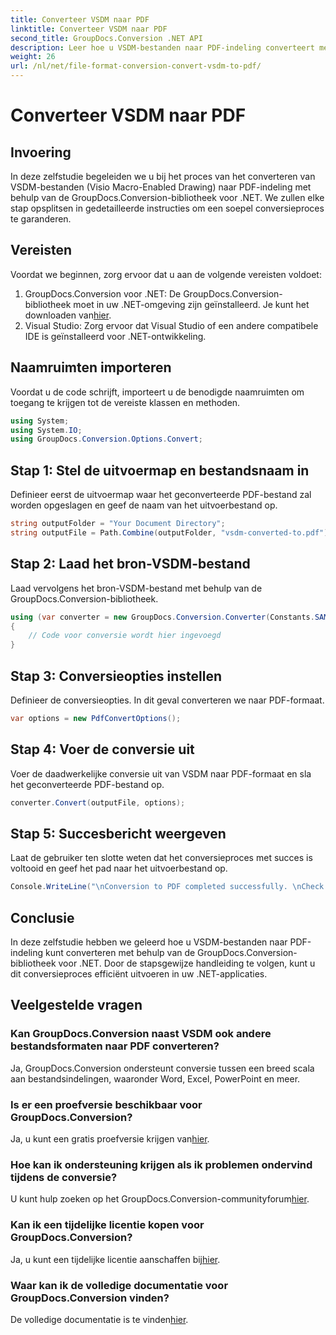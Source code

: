 ```yaml
---
title: Converteer VSDM naar PDF
linktitle: Converteer VSDM naar PDF
second_title: GroupDocs.Conversion .NET API
description: Leer hoe u VSDM-bestanden naar PDF-indeling converteert met GroupDocs.Conversion voor .NET. Volg onze stapsgewijze handleiding voor een naadloze conversie.
weight: 26
url: /nl/net/file-format-conversion-convert-vsdm-to-pdf/
---
```


# Converteer VSDM naar PDF

## Invoering
In deze zelfstudie begeleiden we u bij het proces van het converteren van VSDM-bestanden (Visio Macro-Enabled Drawing) naar PDF-indeling met behulp van de GroupDocs.Conversion-bibliotheek voor .NET. We zullen elke stap opsplitsen in gedetailleerde instructies om een soepel conversieproces te garanderen.
## Vereisten
Voordat we beginnen, zorg ervoor dat u aan de volgende vereisten voldoet:
1.  GroupDocs.Conversion voor .NET: De GroupDocs.Conversion-bibliotheek moet in uw .NET-omgeving zijn geïnstalleerd. Je kunt het downloaden van[hier](https://releases.groupdocs.com/conversion/net/).
2. Visual Studio: Zorg ervoor dat Visual Studio of een andere compatibele IDE is geïnstalleerd voor .NET-ontwikkeling.

## Naamruimten importeren
Voordat u de code schrijft, importeert u de benodigde naamruimten om toegang te krijgen tot de vereiste klassen en methoden.
```csharp
using System;
using System.IO;
using GroupDocs.Conversion.Options.Convert;
```
## Stap 1: Stel de uitvoermap en bestandsnaam in
Definieer eerst de uitvoermap waar het geconverteerde PDF-bestand zal worden opgeslagen en geef de naam van het uitvoerbestand op.
```csharp
string outputFolder = "Your Document Directory";
string outputFile = Path.Combine(outputFolder, "vsdm-converted-to.pdf");
```
## Stap 2: Laad het bron-VSDM-bestand
Laad vervolgens het bron-VSDM-bestand met behulp van de GroupDocs.Conversion-bibliotheek.
```csharp
using (var converter = new GroupDocs.Conversion.Converter(Constants.SAMPLE_VSDM))
{
    // Code voor conversie wordt hier ingevoegd
}
```
## Stap 3: Conversieopties instellen
Definieer de conversieopties. In dit geval converteren we naar PDF-formaat.
```csharp
var options = new PdfConvertOptions();
```
## Stap 4: Voer de conversie uit
Voer de daadwerkelijke conversie uit van VSDM naar PDF-formaat en sla het geconverteerde PDF-bestand op.
```csharp
converter.Convert(outputFile, options);
```
## Stap 5: Succesbericht weergeven
Laat de gebruiker ten slotte weten dat het conversieproces met succes is voltooid en geef het pad naar het uitvoerbestand op.
```csharp
Console.WriteLine("\nConversion to PDF completed successfully. \nCheck output in {0}", outputFolder);
```

## Conclusie
In deze zelfstudie hebben we geleerd hoe u VSDM-bestanden naar PDF-indeling kunt converteren met behulp van de GroupDocs.Conversion-bibliotheek voor .NET. Door de stapsgewijze handleiding te volgen, kunt u dit conversieproces efficiënt uitvoeren in uw .NET-applicaties.
## Veelgestelde vragen
### Kan GroupDocs.Conversion naast VSDM ook andere bestandsformaten naar PDF converteren?
Ja, GroupDocs.Conversion ondersteunt conversie tussen een breed scala aan bestandsindelingen, waaronder Word, Excel, PowerPoint en meer.
### Is er een proefversie beschikbaar voor GroupDocs.Conversion?
 Ja, u kunt een gratis proefversie krijgen van[hier](https://releases.groupdocs.com/).
### Hoe kan ik ondersteuning krijgen als ik problemen ondervind tijdens de conversie?
 U kunt hulp zoeken op het GroupDocs.Conversion-communityforum[hier](https://forum.groupdocs.com/c/conversion/11).
### Kan ik een tijdelijke licentie kopen voor GroupDocs.Conversion?
 Ja, u kunt een tijdelijke licentie aanschaffen bij[hier](https://purchase.groupdocs.com/temporary-license/).
### Waar kan ik de volledige documentatie voor GroupDocs.Conversion vinden?
 De volledige documentatie is te vinden[hier](https://tutorials.groupdocs.com/conversion/net/).